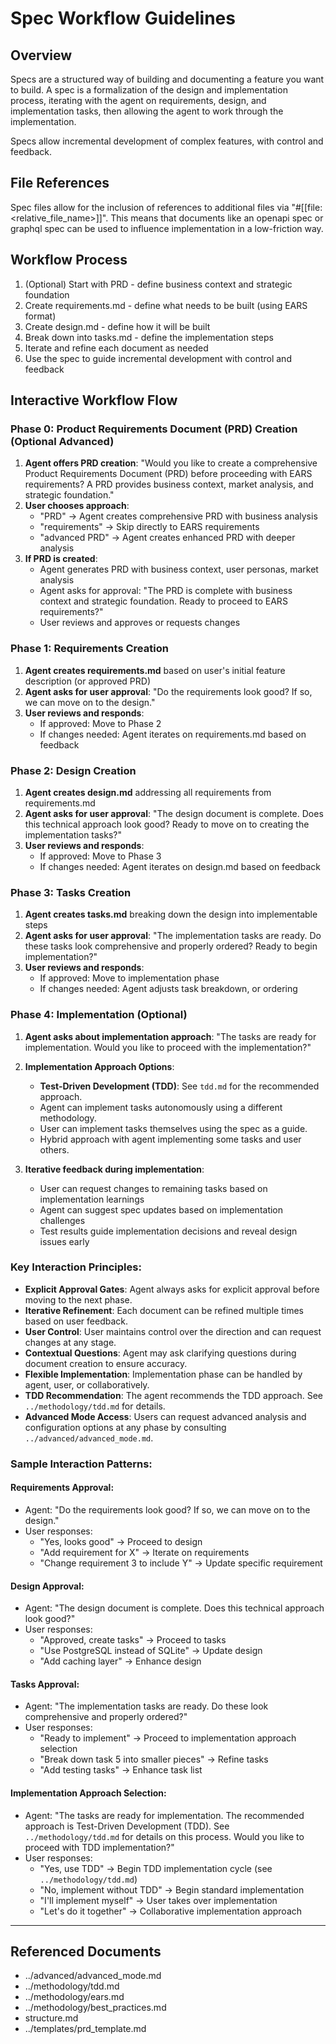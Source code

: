 # Spec Workflow Guidelines

## Overview
Specs are a structured way of building and documenting a feature you want to build. A spec is a formalization of the design and implementation process, iterating with the agent on requirements, design, and implementation tasks, then allowing the agent to work through the implementation.

Specs allow incremental development of complex features, with control and feedback.

## File References
Spec files allow for the inclusion of references to additional files via "#[[file:<relative_file_name>]]". This means that documents like an openapi spec or graphql spec can be used to influence implementation in a low-friction way.

## Workflow Process
1. (Optional) Start with PRD - define business context and strategic foundation
2. Create requirements.md - define what needs to be built (using EARS format)
3. Create design.md - define how it will be built
4. Break down into tasks.md - define the implementation steps
5. Iterate and refine each document as needed
6. Use the spec to guide incremental development with control and feedback

## Interactive Workflow Flow

### Phase 0: Product Requirements Document (PRD) Creation (Optional Advanced)
1. **Agent offers PRD creation**: "Would you like to create a comprehensive Product Requirements Document (PRD) before proceeding with EARS requirements? A PRD provides business context, market analysis, and strategic foundation."
2. **User chooses approach**:
   - "PRD" → Agent creates comprehensive PRD with business analysis
   - "requirements" → Skip directly to EARS requirements
   - "advanced PRD" → Agent creates enhanced PRD with deeper analysis
3. **If PRD is created**:
   - Agent generates PRD with business context, user personas, market analysis
   - Agent asks for approval: "The PRD is complete with business context and strategic foundation. Ready to proceed to EARS requirements?"
   - User reviews and approves or requests changes

### Phase 1: Requirements Creation
1. **Agent creates requirements.md** based on user's initial feature description (or approved PRD)
2. **Agent asks for user approval**: "Do the requirements look good? If so, we can move on to the design."
3. **User reviews and responds**:
   - If approved: Move to Phase 2
   - If changes needed: Agent iterates on requirements.md based on feedback

### Phase 2: Design Creation
1. **Agent creates design.md** addressing all requirements from requirements.md
2. **Agent asks for user approval**: "The design document is complete. Does this technical approach look good? Ready to move on to creating the implementation tasks?"
3. **User reviews and responds**:
   - If approved: Move to Phase 3
   - If changes needed: Agent iterates on design.md based on feedback

### Phase 3: Tasks Creation
1. **Agent creates tasks.md** breaking down the design into implementable steps
2. **Agent asks for user approval**: "The implementation tasks are ready. Do these tasks look comprehensive and properly ordered? Ready to begin implementation?"
3. **User reviews and responds**:
   - If approved: Move to implementation phase
   - If changes needed: Agent adjusts task breakdown, or ordering

### Phase 4: Implementation (Optional)
1. **Agent asks about implementation approach**: "The tasks are ready for implementation. Would you like to proceed with the implementation?"

2. **Implementation Approach Options**:
   - **Test-Driven Development (TDD)**: See `tdd.md` for the recommended approach.
   - Agent can implement tasks autonomously using a different methodology.
   - User can implement tasks themselves using the spec as a guide.
   - Hybrid approach with agent implementing some tasks and user others.

3. **Iterative feedback during implementation**:
   - User can request changes to remaining tasks based on implementation learnings
   - Agent can suggest spec updates based on implementation challenges
   - Test results guide implementation decisions and reveal design issues early

### Key Interaction Principles:
- **Explicit Approval Gates**: Agent always asks for explicit approval before moving to the next phase.
- **Iterative Refinement**: Each document can be refined multiple times based on user feedback.
- **User Control**: User maintains control over the direction and can request changes at any stage.
- **Contextual Questions**: Agent may ask clarifying questions during document creation to ensure accuracy.
- **Flexible Implementation**: Implementation phase can be handled by agent, user, or collaboratively.
- **TDD Recommendation**: The agent recommends the TDD approach. See `../methodology/tdd.md` for details.
- **Advanced Mode Access**: Users can request advanced analysis and configuration options at any phase by consulting `../advanced/advanced_mode.md`.

### Sample Interaction Patterns:

#### Requirements Approval:
- Agent: "Do the requirements look good? If so, we can move on to the design."
- User responses:
  - "Yes, looks good" → Proceed to design
  - "Add requirement for X" → Iterate on requirements
  - "Change requirement 3 to include Y" → Update specific requirement

#### Design Approval:
- Agent: "The design document is complete. Does this technical approach look good?"
- User responses:
  - "Approved, create tasks" → Proceed to tasks
  - "Use PostgreSQL instead of SQLite" → Update design
  - "Add caching layer" → Enhance design

#### Tasks Approval:
- Agent: "The implementation tasks are ready. Do these look comprehensive and properly ordered?"
- User responses:
  - "Ready to implement" → Proceed to implementation approach selection
  - "Break down task 5 into smaller pieces" → Refine tasks
  - "Add testing tasks" → Enhance task list

#### Implementation Approach Selection:
- Agent: "The tasks are ready for implementation. The recommended approach is Test-Driven Development (TDD). See `../methodology/tdd.md` for details on this process. Would you like to proceed with TDD implementation?"
- User responses:
  - "Yes, use TDD" → Begin TDD implementation cycle (see `../methodology/tdd.md`)
  - "No, implement without TDD" → Begin standard implementation
  - "I'll implement myself" → User takes over implementation
  - "Let's do it together" → Collaborative implementation approach

---
## Referenced Documents

- ../advanced/advanced_mode.md
- ../methodology/tdd.md
- ../methodology/ears.md
- ../methodology/best_practices.md
- structure.md
- ../templates/prd_template.md